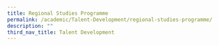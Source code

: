 ```yaml
---
title: Regional Studies Programme
permalink: /academic/Talent-Development/regional-studies-programme/
description: ""
third_nav_title: Talent Development
---
```

